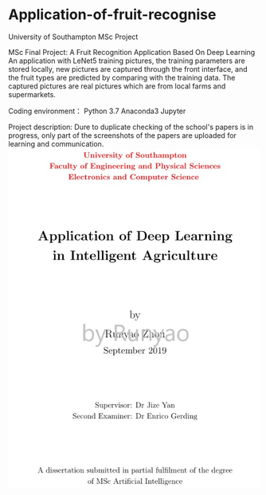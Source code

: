 # Application-of-fruit-recognise
University of Southampton MSc Project

MSc Final Project: A Fruit Recognition Application Based On Deep Learning
An application with LeNet5 training pictures, the training parameters are stored locally, new pictures are captured through the front interface, and the fruit types are predicted by comparing with the training data. The captured pictures are real pictures which are from local farms and supermarkets.

Coding environment：
Python 3.7
Anaconda3 Jupyter

Project description:
Dure to duplicate checking of the school's papers is in progress, only part of the screenshots of the papers are uploaded for learning and communication.
![test](/image/01.jpg "title")
